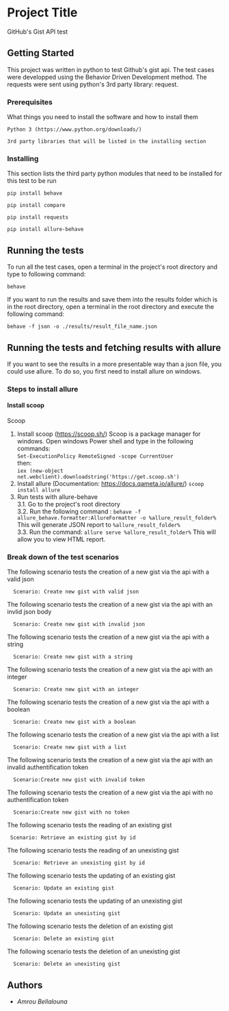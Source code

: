 # Project Title

GitHub's Gist API test

## Getting Started

This project was written in python to test Github's gist api.
The test cases were developped using the Behavior Driven Development method.
The requests were sent using python's 3rd party library: request.

### Prerequisites

What things you need to install the software and how to install them

```
Python 3 (https://www.python.org/downloads/)
```
```
3rd party libraries that will be listed in the installing section
```

### Installing

This section lists the third party python modules that need to be installed for this test to be run

```
pip install behave
```

```
pip install compare
```
```
pip install requests
```
```
pip install allure-behave
```


## Running the tests

To run all the test cases, open a terminal in the project's root directory and type to following command:

```
behave
```

If you want to run the results and save them into the results folder which is in the root directory, open a terminal in the root directory and execute the following command:
```
behave -f json -o ./results/result_file_name.json
```

## Running the tests and fetching results with allure

If you want to see the results in a more presentable way than a json file, you could use allure.
To do so, you first need to install allure on windows.
### Steps to install allure
#### Install scoop 
Scoop 
1. Install scoop (https://scoop.sh/) 
Scoop is a package manager for windows.
Open windows Power shell and type in the following commands:  
```Set-ExecutionPolicy RemoteSigned -scope CurrentUser```  
then:  
```iex (new-object net.webclient).downloadstring('https://get.scoop.sh')```
2. Install allure (Documentation: https://docs.qameta.io/allure/)
```scoop install allure```
3. Run tests with allure-behave  
3.1. Go to the project's root directory   
3.2. Run the following command : ```behave -f allure_behave.formatter:AllureFormatter -o %allure_result_folder% ```  
This will generate JSON report to ```%allure_result_folder% ```   
3.3. Run the command: ```allure serve %allure_result_folder%```
    This will allow you to view HTML report.


### Break down of the test scenarios

The following scenario tests the creation of a new gist via the api with a valid json

```
  Scenario: Create new gist with valid json
```
The following scenario tests the creation of a new gist via the api with an invlid json body

```
  Scenario: Create new gist with invalid json
```
The following scenario tests the creation of a new gist via the api with a string

```
  Scenario: Create new gist with a string
```
The following scenario tests the creation of a new gist via the api with an integer

```
  Scenario: Create new gist with an integer
```
The following scenario tests the creation of a new gist via the api with a boolean

```
  Scenario: Create new gist with a boolean
```
The following scenario tests the creation of a new gist via the api with a list

```
  Scenario: Create new gist with a list
```
The following scenario tests the creation of a new gist via the api with an invalid authentification token

```
  Scenario:Create new gist with invalid token
```
The following scenario tests the creation of a new gist via the api with no authentification token

```
  Scenario:Create new gist with no token
```
The following scenario tests the reading of an existing gist

```
 Scenario: Retrieve an existing gist by id
```
The following scenario tests the reading of an unexisting gist

```
  Scenario: Retrieve an unexisting gist by id
```
The following scenario tests the updating of an existing gist

```
  Scenario: Update an existing gist
```
The following scenario tests the updating of an unexisting gist

```
  Scenario: Update an unexisting gist
```
The following scenario tests the deletion of an existing gist

```
  Scenario: Delete an existing gist
```
The following scenario tests the deletion of an unexisting gist

```
  Scenario: Delete an unexisting gist
```






## Authors

* *Amrou Bellalouna* 


